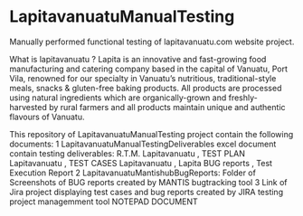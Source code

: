 # LapitavanuatuManualTesting
Manually performed functional testing of lapitavanuatu.com website project.

What is lapitavanuatu ?
Lapita is an innovative and fast-growing food manufacturing and catering company based in the capital 
of Vanuatu, Port Vila, renowned for our specialty in Vanuatu’s nutritious, traditional-style meals, 
snacks & gluten-free baking products.
All products are processed using natural ingredients which are organically-grown and freshly-harvested 
by rural farmers and all products maintain unique and authentic flavours of Vanuatu.

This repository of LapitavanuatuManualTesting project contain the following documents:
1 LapitavanuatuManualTestingDeliverables excel document contain testing deliverables: R.T.M. Lapitavanuatu , TEST PLAN Lapitavanuatu , TEST CASES Lapitavanuatu , Lapita BUG reports , Test Execution Report
2 LapitavanuatuMantishubBugReports: Folder of Screenshots of BUG reports created by MANTIS bugtracking tool
3 Link of Jira project displaying test cases and bug reports created by JIRA testing project managemment tool NOTEPAD DOCUMENT 

